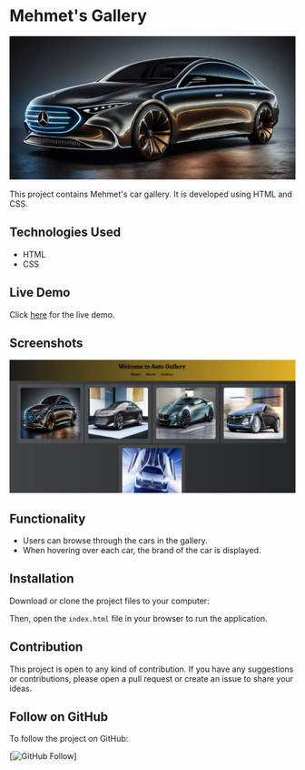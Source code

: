 # Mehmet's Gallery

![Mehmet's Gallery](./img/mercedes.jpg)

This project contains Mehmet's car gallery. It is developed using HTML and CSS.

## Technologies Used

- HTML
- CSS

## Live Demo

Click [here](https://flex-al-ma-2.vercel.app/) for the live demo.

## Screenshots

![Mehmet's Gallery Screenshot](./img/Screenshot_2.jpg)

## Functionality

- Users can browse through the cars in the gallery.
- When hovering over each car, the brand of the car is displayed.

## Installation

Download or clone the project files to your computer:



Then, open the `index.html` file in your browser to run the application.

## Contribution

This project is open to any kind of contribution. If you have any suggestions or contributions, please open a pull request or create an issue to share your ideas.

## Follow on GitHub

To follow the project on GitHub:

[![GitHub Follow](https://img.shields.io/github/followers/mehmet.svg?style=social&label=Follow%20on%20GitHub)]


